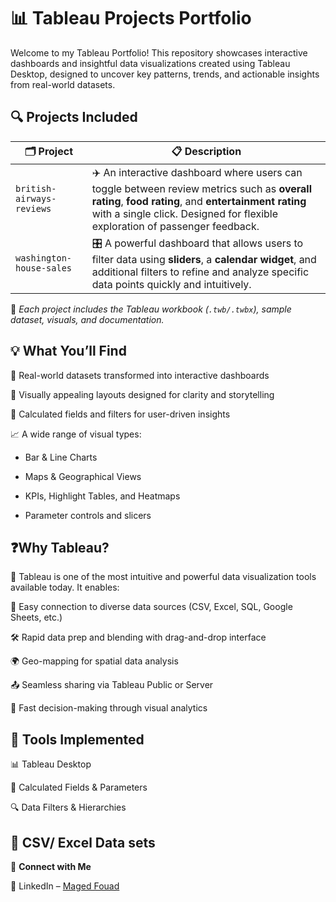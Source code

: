 # 📊 **Tableau Projects Portfolio**
Welcome to my Tableau Portfolio!
This repository showcases interactive dashboards and insightful data visualizations created using Tableau Desktop, designed to uncover key patterns, trends, and actionable insights from real-world datasets.

## 🔍 Projects Included

| 🗂 Project                         | 📋 Description |
|----------------------------------|----------------|
| `british-airways-reviews` | ✈️ An interactive dashboard where users can toggle between review metrics such as **overall rating**, **food rating**, and **entertainment rating** with a single click. Designed for flexible exploration of passenger feedback. |
| `washington-house-sales`  | 🎛️ A powerful dashboard that allows users to filter data using **sliders**, a **calendar widget**, and additional filters to refine and analyze specific data points quickly and intuitively. |

📁 *Each project includes the Tableau workbook (`.twb/.twbx`), sample dataset, visuals, and documentation.*

## 💡 **What You’ll Find**
📁 Real-world datasets transformed into interactive dashboards

🎨 Visually appealing layouts designed for clarity and storytelling

🔄 Calculated fields and filters for user-driven insights

📈 A wide range of visual types:

- Bar & Line Charts

- Maps & Geographical Views

- KPIs, Highlight Tables, and Heatmaps

- Parameter controls and slicers

## ❓**Why Tableau?**
🧠 Tableau is one of the most intuitive and powerful data visualization tools available today. It enables:

🔗 Easy connection to diverse data sources (CSV, Excel, SQL, Google Sheets, etc.)

🛠️ Rapid data prep and blending with drag-and-drop interface

🌍 Geo-mapping for spatial data analysis

📤 Seamless sharing via Tableau Public or Server

💼 Fast decision-making through visual analytics

## 🧰 **Tools Implemented**
📊 Tableau Desktop

📌 Calculated Fields & Parameters

🔍 Data Filters & Hierarchies

📁 CSV/ Excel Data sets
---
🤝 **Connect with Me**

🔗 LinkedIn – [Maged Fouad](https://www.linkedin.com/in/mfouadmohamed325/)

